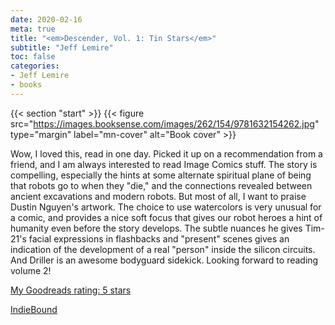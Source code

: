 ```yaml
---
date: 2020-02-16
meta: true
title: "<em>Descender, Vol. 1: Tin Stars</em>"
subtitle: "Jeff Lemire"
toc: false
categories:
- Jeff Lemire
- books
---
```


{{< section "start" >}}
{{< figure src="https://images.booksense.com/images/262/154/9781632154262.jpg" type="margin" label="mn-cover" alt="Book cover" >}}

Wow, I loved this, read in one day. Picked it up on a recommendation from a friend, and I am always interested to read Image Comics stuff. The story is compelling, especially the hints at some alternate spiritual plane of being that robots go to when they "die," and the connections revealed between ancient excavations and modern robots. But most of all, I want to praise Dustin Nguyen's artwork. The choice to use watercolors is very unusual for a comic, and provides a nice soft focus that gives our robot heroes a hint of humanity even before the story develops. The subtle nuances he gives Tim-21's facial expressions in flashbacks and "present" scenes gives an indication of the development of a real "person" inside the silicon circuits. And Driller is an awesome bodyguard sidekick. Looking forward to reading volume 2!

[My Goodreads rating: 5 stars](https://www.goodreads.com/review/show/3190432408)  

[IndieBound](https://www.indiebound.org/book/9781632154262)
